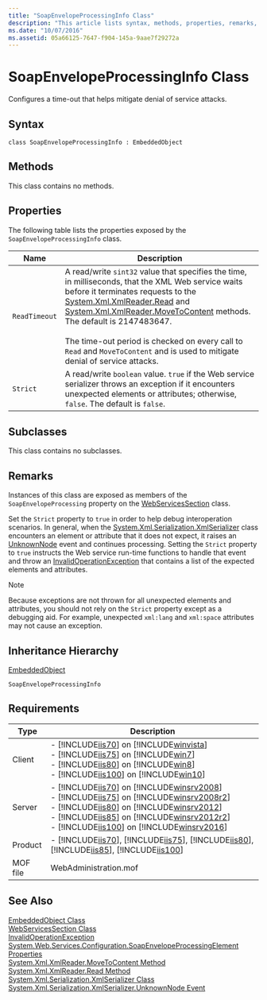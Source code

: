```yaml
---
title: "SoapEnvelopeProcessingInfo Class"
description: "This article lists syntax, methods, properties, remarks, inheritance hierarchy, and system requirements for the SoapEnvelopeProcessingInfo Class, which configures a time-out that helps mitigate denial of service attacks."
ms.date: "10/07/2016"
ms.assetid: 05a66125-7647-f904-145a-9aae7f29272a
---
```

# SoapEnvelopeProcessingInfo Class
Configures a time-out that helps mitigate denial of service attacks.  
  
## Syntax  
  
```vbs  
class SoapEnvelopeProcessingInfo : EmbeddedObject  
```  
  
## Methods  
 This class contains no methods.  
  
## Properties  
 The following table lists the properties exposed by the `SoapEnvelopeProcessingInfo` class.  
  
|Name|Description|  
|----------|-----------------|  
|`ReadTimeout`|A read/write `sint32` value that specifies the time, in milliseconds, that the XML Web service waits before it terminates requests to the [System.Xml.XmlReader.Read](https://go.microsoft.com/fwlink/?LinkId=70965) and [System.Xml.XmlReader.MoveToContent](https://go.microsoft.com/fwlink/?LinkId=70966) methods. The default is 2147483647.<br /><br /> The time-out period is checked on every call to `Read` and `MoveToContent` and is used to mitigate denial of service attacks.|  
|`Strict`|A read/write `boolean` value. `true` if the Web service serializer throws an exception if it encounters unexpected elements or attributes; otherwise, `false`. The default is `false`.|  
  
## Subclasses  
 This class contains no subclasses.  
  
## Remarks  
 Instances of this class are exposed as members of the `SoapEnvelopeProcessing` property on the [WebServicesSection](../wmi-provider/webservicessection-class.md) class.  
  
 Set the `Strict` property to `true` in order to help debug interoperation scenarios. In general, when the [System.Xml.Serialization.XmlSerializer](https://go.microsoft.com/fwlink/?LinkId=70923) class encounters an element or attribute that it does not expect, it raises an [UnknownNode](https://go.microsoft.com/fwlink/?LinkId=70964) event and continues processing. Setting the `Strict` property to `true` instructs the Web service run-time functions to handle that event and throw an [InvalidOperationException](https://go.microsoft.com/fwlink/?LinkId=66612) that contains a list of the expected elements and attributes.  
  
> [!NOTE]
>  Because exceptions are not thrown for all unexpected elements and attributes, you should not rely on the `Strict` property except as a debugging aid. For example, unexpected `xml:lang` and `xml:space` attributes may not cause an exception.  
  
## Inheritance Hierarchy  
 [EmbeddedObject](../wmi-provider/embeddedobject-class.md)  
  
 `SoapEnvelopeProcessingInfo`  
  
## Requirements  
  
|Type|Description|  
|----------|-----------------|  
|Client|-   [!INCLUDE[iis70](../wmi-provider/includes/iis70-md.md)] on [!INCLUDE[winvista](../wmi-provider/includes/winvista-md.md)]<br />-   [!INCLUDE[iis75](../wmi-provider/includes/iis75-md.md)] on [!INCLUDE[win7](../wmi-provider/includes/win7-md.md)]<br />-   [!INCLUDE[iis80](../wmi-provider/includes/iis80-md.md)] on [!INCLUDE[win8](../wmi-provider/includes/win8-md.md)]<br />-   [!INCLUDE[iis100](../wmi-provider/includes/iis100-md.md)] on [!INCLUDE[win10](../wmi-provider/includes/win10-md.md)]|  
|Server|-   [!INCLUDE[iis70](../wmi-provider/includes/iis70-md.md)] on [!INCLUDE[winsrv2008](../wmi-provider/includes/winsrv2008-md.md)]<br />-   [!INCLUDE[iis75](../wmi-provider/includes/iis75-md.md)] on [!INCLUDE[winsrv2008r2](../wmi-provider/includes/winsrv2008r2-md.md)]<br />-   [!INCLUDE[iis80](../wmi-provider/includes/iis80-md.md)] on [!INCLUDE[winsrv2012](../wmi-provider/includes/winsrv2012-md.md)]<br />-   [!INCLUDE[iis85](../wmi-provider/includes/iis85-md.md)] on [!INCLUDE[winsrv2012r2](../wmi-provider/includes/winsrv2012r2-md.md)]<br />-   [!INCLUDE[iis100](../wmi-provider/includes/iis100-md.md)] on [!INCLUDE[winsrv2016](../wmi-provider/includes/winsrv2016-md.md)]|  
|Product|-   [!INCLUDE[iis70](../wmi-provider/includes/iis70-md.md)], [!INCLUDE[iis75](../wmi-provider/includes/iis75-md.md)], [!INCLUDE[iis80](../wmi-provider/includes/iis80-md.md)], [!INCLUDE[iis85](../wmi-provider/includes/iis85-md.md)], [!INCLUDE[iis100](../wmi-provider/includes/iis100-md.md)]|  
|MOF file|WebAdministration.mof|  
  
## See Also  
 [EmbeddedObject Class](../wmi-provider/embeddedobject-class.md)   
 [WebServicesSection Class](../wmi-provider/webservicessection-class.md)   
 [InvalidOperationException](https://go.microsoft.com/fwlink/?LinkId=66612)   
 [System.Web.Services.Configuration.SoapEnvelopeProcessingElement Properties](https://go.microsoft.com/fwlink/?LinkId=70967)   
 [System.Xml.XmlReader.MoveToContent Method](https://go.microsoft.com/fwlink/?LinkId=70966)   
 [System.Xml.XmlReader.Read Method](https://go.microsoft.com/fwlink/?LinkId=70965)   
 [System.Xml.Serialization.XmlSerializer Class](https://go.microsoft.com/fwlink/?LinkId=70923)   
 [System.Xml.Serialization.XmlSerializer.UnknownNode Event](https://go.microsoft.com/fwlink/?LinkId=70964)
